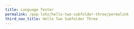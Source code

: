 ```yaml
---
title: Language Tester
permalink: /pop-lohz/hello-two-subfolder-three/permalink
third_nav_title: Hello Two Subfolder Three
---
```







